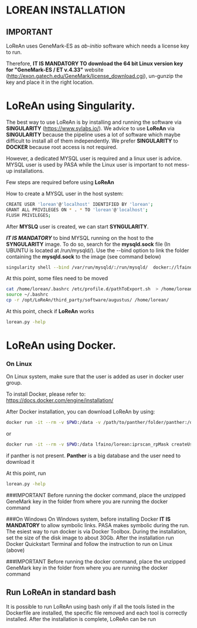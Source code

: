 # LOREAN INSTALLATION

## IMPORTANT
LoReAn uses GeneMark-ES as *ab-initio* software which needs a license key to run. 

Therefore, **IT IS MANDATORY TO download the 64 bit Linux version key for "GeneMark-ES / ET v.4.33"** website 
(http://exon.gatech.edu/GeneMark/license_download.cgi), un-gunzip the key and place it in the right location.


# LoReAn using Singularity.

The best way to use LoReAn is by installing and running the software via **SINGULARITY** (https://www.sylabs.io/). 
We advice to use **LoReAn** via **SINGULARITY** because the pipeline uses a lot of software which maybe difficult to 
install all of them independently. We prefer **SINGULARITY** to **DOCKER** because root access is not required.

However, a dedicated MYSQL user is required and a linux user is advice. MYSQL user is used by PASA while the Linux user 
is important to not mess-up installations.

Few steps are required before using **LoReAn**

How to create a MYSQL user in the host system:
```bash
CREATE USER 'lorean'@'localhost' IDENTIFIED BY 'lorean';
GRANT ALL PRIVILEGES ON * . * TO 'lorean'@'localhost';
FLUSH PRIVILEGES;
```
   
After **MYSLQ** user is created, we can start **SYNGULARITY**. 

***IT IS MANDATORY*** to bind MYSQL running on the host to the **SYNGULARITY** image. To do so, search for the **mysqld.sock** file
(In UBUNTU is located at /run/mysqld/). Use the --bind option to link the folder containing the **mysqld.sock** to the 
image (see command below)

```bash
singularity shell --bind /var/run/mysqld/:/run/mysqld/  docker://lfaino/lorean:iprscan_rpMask
```



At this point, some files need to be moved
```bash
cat /home/lorean/.bashrc /etc/profile.d/pathToExport.sh  > /home/lorean/.bashrc_new && mv /home/lorean/.bashrc_new /home/lorean/.bashrc
source ~/.bashrc
cp -r /opt/LoReAn/third_party/software/augustus/ /home/lorean/
```
At this point, check if  **LoReAn** works
 
 ```bash
 lorean.py -help
 ```


# LoReAn using Docker.

### On Linux

On Linux system, make sure that the user is added as user in docker user group.

To install Docker, please refer to:
https://docs.docker.com/engine/installation/



After Docker installation, you can download  LoReAn by using:
```bash
docker run -it --rm -v $PWD:/data -v /path/to/panther/folder/panther:/data_panther lfaino/lorean:iprscan_rpMask createUser.py $USER $UID
```

or
```bash
docker run -it --rm -v $PWD:/data lfaino/lorean:iprscan_rpMask createUser.py $USER $UID
```
if panther is not present. **Panther** is a big database and the user need to download it 

At this point, run

```bash
lorean.py -help
```

###IMPORTANT
Before running the docker command, place the unzipped GeneMark key in the folder from where you are running the docker 
command 

###On Windows
On Windows system, before installing Docker **IT IS MANDATORY** to allow symbolic links. PASA makes symbolic during the run.
The esiest way to run docker is via Docker Toolbox. During the installation, set the size of the disk image to about 30Gb.
After the installation run Docker Quickstart Terminal and follow the instruction to run on Linux (above)

###IMPORTANT
Before running the docker command, place the unzipped GeneMark key in the folder from where you are running the docker 
command 


## Run LoReAn in standard bash

It is possible to run LoReAn using bash only if all the tools listed in the Dockerfile are installed, the specific file removed and
each tool is correctly installed. After the installation is complete, LoReAn can be run  


